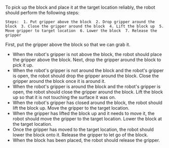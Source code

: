 To pick up the block and place it at the target location reliably, the robot should perform the following steps:

    Steps:  1. Put gripper above the block  2. Drop gripper around the block  3. Close the gripper around the block  4. Lift the block up  5. Move gripper to target location  6. Lower the block  7. Release the gripper

First, put the gripper above the block so that we can grab it. 
- When the robot's gripper is not above the block, the robot should place the gripper above the block.
Next, drop the gripper around the block to pick it up. 
- When the robot's gripper is not around the block and the robot's gripper is open, the robot should drop the gripper around the block.
Close the gripper around the block once it is around it. 
- When the robot's gripper is around the block and the robot's gripper is open, the robot should close the gripper around the block.
Lift the block up so that it is not touching the surface it was on. 
- When the robot's gripper has closed around the block, the robot should lift the block up.
Move the gripper to the target location. 
- When the gripper has lifted the block up and it needs to move it, the robot should move the gripper to the target location.
Lower the block at the target location. 
- Once the gripper has moved to the target location, the robot should lower the block onto it.
Release the gripper to let go of the block. 
- When the block has been placed, the robot should release the gripper.
